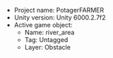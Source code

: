 <!-- UNITY CODE ASSIST INSTRUCTIONS START -->
- Project name: PotagerFARMER
- Unity version: Unity 6000.2.7f2
- Active game object:
  - Name: river_area
  - Tag: Untagged
  - Layer: Obstacle
<!-- UNITY CODE ASSIST INSTRUCTIONS END -->